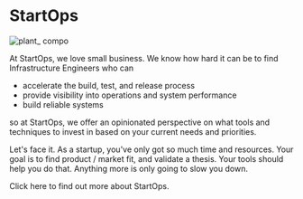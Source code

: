 # StartOps
![plant_ compo](https://user-images.githubusercontent.com/176915/187050218-fe8ba1d6-3d73-4e94-9410-6c5e258e55c6.jpg)

At StartOps, we love small business. We know how hard it can be to find Infrastructure Engineers who can 

- accelerate the build, test, and release process
- provide visibility into operations and system performance
- build reliable systems

so at StartOps, we offer an opinionated perspective on what tools and techniques to invest in based on your current needs and priorities. 

Let's face it. As a startup, you've only got so much time and resources. Your goal is to find product / market fit, and validate a thesis. Your tools should help you do that. Anything more is only going to slow you down. 

Click here to find out more about StartOps. 
